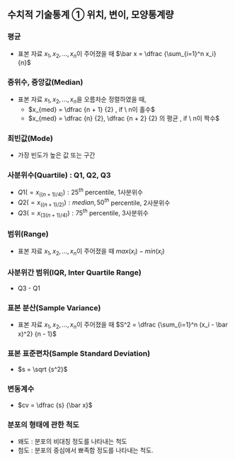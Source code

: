 ## **수치적 기술통계 ① 위치, 변이, 모양통계량**

### 평균

- 표본 자료 $x_1, x_2, ..., x_n$이 주어졌을 때
$\bar x = \dfrac {\sum_{i=1}^n x_i} {n}$

### 중위수, 중앙값(Median)

- 표본 자료 $x_1, x_2, ..., x_n$을 오름차순 정렬하였을 때,
    - $x_{med} = \dfrac {n + 1} {2} , if \ n이 홀수$
    - $x_{med} = \dfrac {n} {2}, \dfrac {n + 2} {2} 의 평균 , if \ n이 짝수$

### 최빈값(Mode)

- 가장 빈도가 높은 값 또는 구간

### 사분위수(Quartile) : Q1, Q2, Q3

- $Q1(= x_{((n+1)/4)}) : 25^{th}$ percentile, 1사분위수
- $Q2(= x_{((n+1)/2)}) : median,50^{th}$ percentile, 2사분위수
- $Q3(= x_{(3(n+1)/4)}) : 75^{th}$ percentile, 3사분위수

### 범위(Range)

- 표본 자료 $x_1, x_2, ..., x_n$이 주어졌을 때
$max(x_i) - min(x_i)$

### 사분위간 범위(IQR, Inter Quartile Range)

- Q3 - Q1

### 표본 분산(Sample Variance)

- 표본 자료 $x_1, x_2, ..., x_n$이 주어졌을 때
$S^2 = \dfrac {\sum_{i=1}^n (x_i - \bar x)^2} {n - 1}$

### 표본 표준편차(Sample Standard Deviation)

- $s = \sqrt {s^2}$

### 변동계수

- $cv = \dfrac {s} {\bar x}$

### 분포의 형태에 관한 척도

- 왜도 : 분포의 비대칭 정도를 나타내는 척도
- 첨도 : 분포의 중심에서 뾰족함 정도를 나타내는 척도.